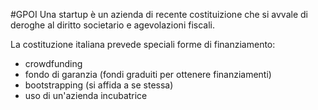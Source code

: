 #GPOI 
Una startup è un azienda di recente costituizione che si avvale di deroghe al diritto societario e agevolazioni fiscali.

La costituzione italiana prevede speciali forme di finanziamento:
- crowdfunding
- fondo di garanzia (fondi graduiti per ottenere finanziamenti)
- bootstrapping (si affida a se stessa)
- uso di un'azienda incubatrice
